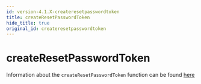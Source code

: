 ```yaml
---
id: version-4.1.X-createresetpasswordtoken
title: createResetPasswordToken
hide_title: true
original_id: createresetpasswordtoken
---
```


# createResetPasswordToken

Information about the `createResetPasswordToken` function can be found [here](../emailpassword/createresetpasswordtoken)
